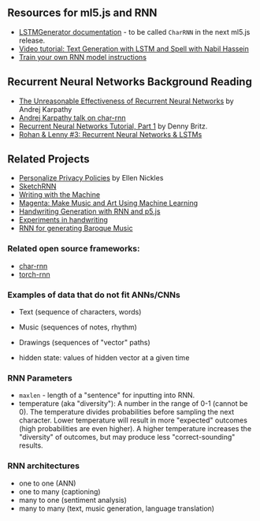 ## Resources for ml5.js and RNN
* [LSTMGenerator documentation](https://ml5js.org/docs/LSTMGenerator) - to be called `CharRNN` in the next ml5.js release.
* [Video tutorial: Text Generation with LSTM and Spell with Nabil Hassein](https://youtu.be/xfuVcfwtEyw)
* [Train your own RNN model instructions](https://github.com/ml5js/training-lstm)

## Recurrent Neural Networks Background Reading
* [The Unreasonable Effectiveness of Recurrent Neural Networks](http://karpathy.github.io/2015/05/21/rnn-effectiveness/) by Andrej Karpathy
* [Andrej Karpathy talk on char-rnn](https://skillsmatter.com/skillscasts/6611-visualizing-and-understanding-recurrent-networks)
* [Recurrent Neural Networks Tutorial, Part 1](http://www.wildml.com/2015/09/recurrent-neural-networks-tutorial-part-1-introduction-to-rnns/) by Denny Britz.
* [Rohan & Lenny #3: Recurrent Neural Networks & LSTMs](https://ayearofai.com/rohan-lenny-3-recurrent-neural-networks-10300100899b)

## Related Projects
* [Personalize Privacy Policies](https://ellennickles.github.io/personalized-privacy-policy/) by Ellen Nickles
* [SketchRNN](https://magenta.tensorflow.org/assets/sketch_rnn_demo/index.html)
* [Writing with the Machine](https://www.robinsloan.com/notes/writing-with-the-machine/)
* [Magenta: Make Music and Art Using Machine Learning](https://magenta.tensorflow.org/)
* [Handwriting Generation with RNN and p5.js](http://blog.otoro.net/2017/01/01/recurrent-neural-network-artist/)
* [Experiments in handwriting](http://distill.pub/2016/handwriting/)
* [RNN for generating Baroque Music](https://www.youtube.com/watch?v=SacogDL_4JU)

### Related open source frameworks:
* [char-rnn](https://github.com/karpathy/char-rnn)
* [torch-rnn](https://github.com/jcjohnson/torch-rnn)

### Examples of data that do not fit ANNs/CNNs
* Text (sequence of characters, words)
* Music (sequences of notes, rhythm)
* Drawings (sequences of "vector" paths)

* hidden state: values of hidden vector at a given time

### RNN Parameters
* `maxlen` - length of a "sentence" for inputting into RNN.
* temperature (aka "diversity"): A number in the range of 0-1 (cannot be 0). The temperature divides probabilities before sampling the next character. Lower temperature will result in more "expected" outcomes (high probabilities are even higher). A higher temperature increases the "diversity" of outcomes, but may produce less "correct-sounding" results.

### RNN architectures
* one to one (ANN)
* one to many (captioning)
* many to one (sentiment analysis)
* many to many (text, music generation, language translation)
